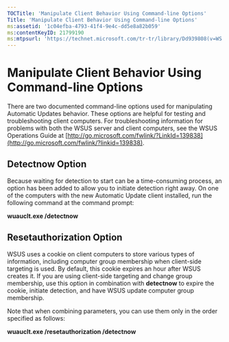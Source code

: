 ```yaml
---
TOCTitle: 'Manipulate Client Behavior Using Command-line Options'
Title: 'Manipulate Client Behavior Using Command-line Options'
ms:assetid: '1c04efba-4793-41f4-9e4c-dd5e8a82b059'
ms:contentKeyID: 21799190
ms:mtpsurl: 'https://technet.microsoft.com/tr-tr/library/Dd939808(v=WS.10)'
---
```


Manipulate Client Behavior Using Command-line Options
=====================================================

There are two documented command-line options used for manipulating Automatic Updates behavior. These options are helpful for testing and troubleshooting client computers. For troubleshooting information for problems with both the WSUS server and client computers, see the WSUS Operations Guide at [http://go.microsoft.com/fwlink/?LinkId=139838](http://go.microsoft.com/fwlink/?linkid=139838).

Detectnow Option
----------------

Because waiting for detection to start can be a time-consuming process, an option has been added to allow you to initiate detection right away. On one of the computers with the new Automatic Update client installed, run the following command at the command prompt:

**wuauclt.exe /detectnow**

Resetauthorization Option
-------------------------

WSUS uses a cookie on client computers to store various types of information, including computer group membership when client-side targeting is used. By default, this cookie expires an hour after WSUS creates it. If you are using client-side targeting and change group membership, use this option in combination with **detectnow** to expire the cookie, initiate detection, and have WSUS update computer group membership.

Note that when combining parameters, you can use them only in the order specified as follows:

**wuauclt.exe /resetauthorization /detectnow**
